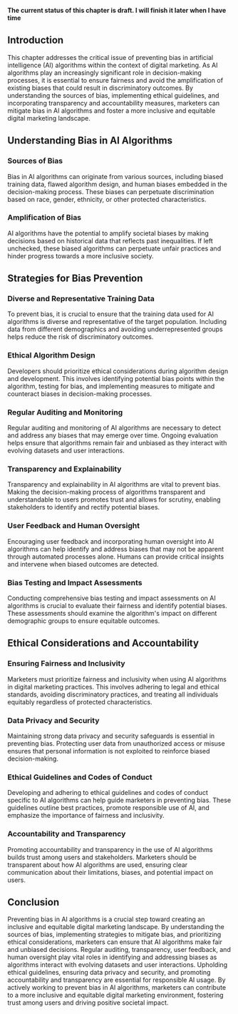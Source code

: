 **The current status of this chapter is draft. I will finish it later when I have time**

Introduction
------------

This chapter addresses the critical issue of preventing bias in artificial intelligence (AI) algorithms within the context of digital marketing. As AI algorithms play an increasingly significant role in decision-making processes, it is essential to ensure fairness and avoid the amplification of existing biases that could result in discriminatory outcomes. By understanding the sources of bias, implementing ethical guidelines, and incorporating transparency and accountability measures, marketers can mitigate bias in AI algorithms and foster a more inclusive and equitable digital marketing landscape.

Understanding Bias in AI Algorithms
-----------------------------------

### Sources of Bias

Bias in AI algorithms can originate from various sources, including biased training data, flawed algorithm design, and human biases embedded in the decision-making process. These biases can perpetuate discrimination based on race, gender, ethnicity, or other protected characteristics.

### Amplification of Bias

AI algorithms have the potential to amplify societal biases by making decisions based on historical data that reflects past inequalities. If left unchecked, these biased algorithms can perpetuate unfair practices and hinder progress towards a more inclusive society.

Strategies for Bias Prevention
------------------------------

### Diverse and Representative Training Data

To prevent bias, it is crucial to ensure that the training data used for AI algorithms is diverse and representative of the target population. Including data from different demographics and avoiding underrepresented groups helps reduce the risk of discriminatory outcomes.

### Ethical Algorithm Design

Developers should prioritize ethical considerations during algorithm design and development. This involves identifying potential bias points within the algorithm, testing for bias, and implementing measures to mitigate and counteract biases in decision-making processes.

### Regular Auditing and Monitoring

Regular auditing and monitoring of AI algorithms are necessary to detect and address any biases that may emerge over time. Ongoing evaluation helps ensure that algorithms remain fair and unbiased as they interact with evolving datasets and user interactions.

### Transparency and Explainability

Transparency and explainability in AI algorithms are vital to prevent bias. Making the decision-making process of algorithms transparent and understandable to users promotes trust and allows for scrutiny, enabling stakeholders to identify and rectify potential biases.

### User Feedback and Human Oversight

Encouraging user feedback and incorporating human oversight into AI algorithms can help identify and address biases that may not be apparent through automated processes alone. Humans can provide critical insights and intervene when biased outcomes are detected.

### Bias Testing and Impact Assessments

Conducting comprehensive bias testing and impact assessments on AI algorithms is crucial to evaluate their fairness and identify potential biases. These assessments should examine the algorithm's impact on different demographic groups to ensure equitable outcomes.

Ethical Considerations and Accountability
-----------------------------------------

### Ensuring Fairness and Inclusivity

Marketers must prioritize fairness and inclusivity when using AI algorithms in digital marketing practices. This involves adhering to legal and ethical standards, avoiding discriminatory practices, and treating all individuals equitably regardless of protected characteristics.

### Data Privacy and Security

Maintaining strong data privacy and security safeguards is essential in preventing bias. Protecting user data from unauthorized access or misuse ensures that personal information is not exploited to reinforce biased decision-making.

### Ethical Guidelines and Codes of Conduct

Developing and adhering to ethical guidelines and codes of conduct specific to AI algorithms can help guide marketers in preventing bias. These guidelines outline best practices, promote responsible use of AI, and emphasize the importance of fairness and inclusivity.

### Accountability and Transparency

Promoting accountability and transparency in the use of AI algorithms builds trust among users and stakeholders. Marketers should be transparent about how AI algorithms are used, ensuring clear communication about their limitations, biases, and potential impact on users.

Conclusion
----------

Preventing bias in AI algorithms is a crucial step toward creating an inclusive and equitable digital marketing landscape. By understanding the sources of bias, implementing strategies to mitigate bias, and prioritizing ethical considerations, marketers can ensure that AI algorithms make fair and unbiased decisions. Regular auditing, transparency, user feedback, and human oversight play vital roles in identifying and addressing biases as algorithms interact with evolving datasets and user interactions. Upholding ethical guidelines, ensuring data privacy and security, and promoting accountability and transparency are essential for responsible AI usage. By actively working to prevent bias in AI algorithms, marketers can contribute to a more inclusive and equitable digital marketing environment, fostering trust among users and driving positive societal impact.
